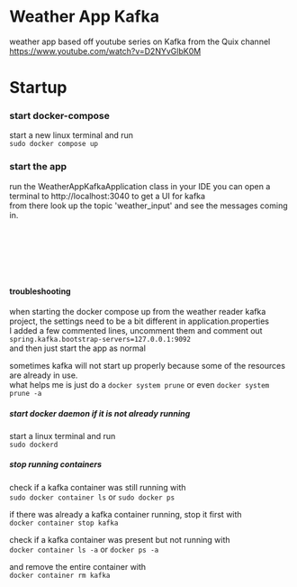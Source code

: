 # Weather App Kafka

weather app based off youtube series on Kafka from the Quix channel https://www.youtube.com/watch?v=D2NYvGlbK0M

# Startup

### start docker-compose
start a new linux terminal and run\
`sudo docker compose up`

### start the app
run the WeatherAppKafkaApplication class in your IDE
you can open a terminal to http://localhost:3040 to get a UI for kafka\
from there look up the topic 'weather_input' and see the messages coming in.

<br>
<br>
<br>
<br>
<br>

#### troubleshooting

when starting the docker compose up from the weather reader kafka project, 
the settings need to be a bit different in application.properties  
I added a few commented lines, uncomment them and comment out  
`spring.kafka.bootstrap-servers=127.0.0.1:9092`  
and then just start the app as normal

sometimes kafka will not start up properly because some of the resources are already in use.\
what helps me is just do a 
`docker system prune` or even `docker system prune -a`

##### start docker daemon if it is not already running
start a linux terminal and run\
`sudo dockerd`

##### stop running containers
check if a kafka container was still running with\
`sudo docker container ls` or `sudo docker ps`

if there was already a kafka container running, stop it first with\
`docker container stop kafka`

check if a kafka container was present but not running with\
`docker container ls -a` or `docker ps -a`

and remove the entire container with\
`docker container rm kafka`